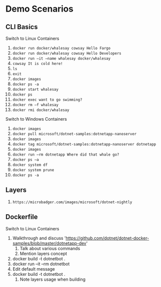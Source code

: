 # Demo Scenarios #

## CLI Basics ##

Switch to Linux Containers

1. `docker run docker/whalesay cowsay Hello Fargo`
2. `docker run docker/whalesay cowsay Hello Developers`
3. `docker run –it –name whalesay docker/whalesay`
4. `cowsay It is cold here!`
5. `ls`
6. `exit`
7. `docker images`
8. `docker ps -a`
9. `docker start whalesay`
10. `docker ps`
11. `docker exec want to go swimming?`
12. `docker rm –f whalesay`
13. `docker rmi docker/whalesay`


Switch to Windows Containers

1. `docker images`
2. `docker pull microsoft/dotnet-samples:dotnetapp-nanoserver`
3. `docker images`
4. `docker tag microsoft/dotnet-samples:dotnetapp-nanoserver dotnetapp`
5. `docker images`
6. `docker run –rm dotnetapp Where did that whale go?`
7. `docker ps –a`
8. `docker system df`
9. `docker system prune`
10. `docker ps -a`

## Layers ##
1. `https://microbadger.com/images/microsoft/dotnet-nightly`


## Dockerfile ##

Switch to Linux Containers

1. Walkthrough and discuss 'https://github.com/dotnet/dotnet-docker-samples/blob/master/dotnetapp-dev'
	1. Talk about various commands
	2. Mention layers concept
2. docker build -t dotnetbot .
3. docker run –it –rm dotnetbot
4. Edit default message
5. docker build -t dotnetbot .
	1. Note layers usage when building



